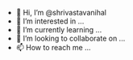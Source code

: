 - 👋 Hi, I’m @shrivastavanihal
- 👀 I’m interested in ...
- 🌱 I’m currently learning ...
- 💞️ I’m looking to collaborate on ...
- 📫 How to reach me ...

<!---
shrivastavanihal/shrivastavanihal is a ✨ special ✨ repository because its `README.md` (this file) appears on your GitHub profile.
You can click the Preview link to take a look at your changes.
--->
